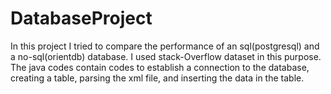 # DatabaseProject
In this project I tried to compare the performance of an sql(postgresql) and a no-sql(orientdb) database. I used stack-Overflow dataset in this purpose. The java codes contain codes to establish a connection to the database, creating a table, parsing the xml file, and inserting the data in the table.
